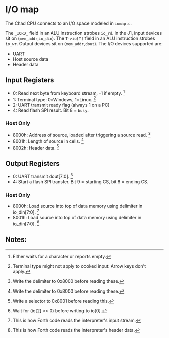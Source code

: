 # I/O map

The Chad CPU connects to an I/O space modeled in `iomap.c`.

The `_IORD_` field in an ALU instruction strobes `io_rd`.
In the J1, input devices sit on (`mem_addr`,`io_din`).
The `T->io[T]` field in an ALU instruction strobes `io_wr`.
Output devices sit on (`mem_addr`,`dout`).
The I/O devices supported are:

- UART
- Host source data
- Header data

## Input Registers

- 0: Read next byte from keyboard stream, -1 if empty. [^1]
- 1: Terminal type: 0=Windows, 1=Linux. [^2]
- 2: UART transmit ready flag (always 1 on a PC)
- 4: Read flash SPI result. Bit 8 = `busy`.

### Host Only

- 8000h: Address of source, loaded after triggering a source read. [^4]
- 8001h: Length of source in cells. [^4]
- 8002h: Header data. [^5]

## Output Registers

- 0: UART transmit dout\[7:0]. [^6]
- 4: Start a flash SPI transfer. Bit 9 = starting CS, bit 8 = ending CS.

### Host Only

- 8000h: Load source into top of data memory using delimiter in io_din\[7:0]. [^7]
- 8001h: Load source into top of data memory using delimiter in io_din\[7:0]. [^8]

## Notes:

[^1]: Either waits for a character or reports empty.

[^2]: Terminal type might not apply to cooked input: Arrow keys don't apply.

[^3]: Wait until `busy` flag is 0 before starting another SPI operation.

[^4]: Write the delimiter to 0x8000 before reading these.

[^5]: Write a selector to 0x8001 before reading this.

[^6]: Wait for (io\[2] <> 0) before writing to io\[0].

[^7]: This is how Forth code reads the interpreter's input stream.

[^8]: This is how Forth code reads the interpreter's header data.
